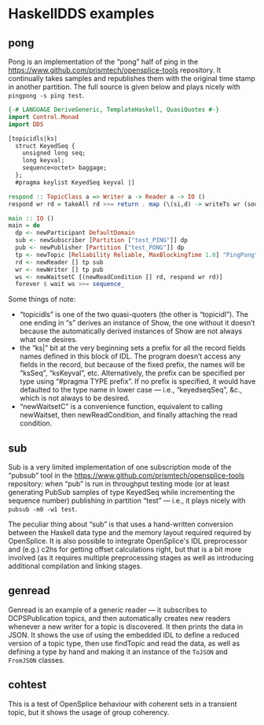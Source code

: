 # HaskellDDS examples

## pong

Pong is an implementation of the “pong” half of ping in the <https://www.github.com/prismtech/opensplice-tools> repository. It continually takes samples and republishes them with the original time stamp in another partition. The full source is given below and plays nicely with `pingpong -s ping test`.

~~~haskell
{-# LANGUAGE DeriveGeneric, TemplateHaskell, QuasiQuotes #-}
import Control.Monad
import DDS

[topicidls|ks|
  struct KeyedSeq {
    unsigned long seq;
    long keyval;
    sequence<octet> baggage;
  };
  #pragma keylist KeyedSeq keyval |]

respond :: TopicClass a => Writer a -> Reader a -> IO ()
respond wr rd = takeAll rd >>= return . map (\(si,d) -> writeTs wr (sourceTime si) d) >>= sequence_

main :: IO ()
main = do
  dp <- newParticipant DefaultDomain
  sub <- newSubscriber [Partition ["test_PING"]] dp
  pub <- newPublisher [Partition ["test_PONG"]] dp
  tp <- newTopic [Reliability Reliable, MaxBlockingTime 1.0] "PingPong" dp :: IO (Topic KeyedSeq)
  rd <- newReader [] tp sub
  wr <- newWriter [] tp pub
  ws <- newWaitsetC [(newReadCondition [] rd, respond wr rd)]
  forever $ wait ws >>= sequence_
~~~

Some things of note:

* “topicidls” is one of the two quasi-quoters (the other is “topicidl”). The one ending in “s” derives an instance of Show, the one without it doesn’t because the automatically derived instances of Show are not always what one desires.
* the “ks|” bit at the very beginning sets a prefix for all the record fields names defined in this block of IDL. The program doesn’t access any fields in the record, but because of the fixed prefix, the names will be “ksSeq”, “ksKeyval”, etc. Alternatively, the prefix can be specified per type using “#pragma TYPE prefix”. If no prefix is specified, it would have defaulted to the type name in lower case — i.e., “keyedseqSeq”, &c., which is not always to be desired.
* “newWaitsetC” is a convenience function, equivalent to calling newWaitset, then newReadCondition, and finally attaching the read condition.

## sub

Sub is a very limited implementation of one subscription mode of the “pubsub” tool in the <https://www.github.com/prismtech/opensplice-tools> repository: when “pub” is run in throughput testing mode (or at least generating PubSub samples of type KeyedSeq while incrementing the sequence number) publishing in partition “test” — i.e., it plays nicely with `pubsub -m0 -w1 test`.

The peculiar thing about “sub” is that uses a hand-written conversion between the Haskell data type and the memory layout required required by OpenSplice. It is also possible to integrate OpenSplice's IDL preprocessor and (e.g.) c2hs for getting offset calculations right, but that is a bit more involved (as it requires multiple preprocessing stages as well as introducing additional compilation and linking stages.

## genread

Genread is an example of a generic reader — it subscribes to DCPSPublication topics, and then automatically creates new readers whenever a new writer for a topic is discovered. It then prints the data in JSON. It shows the use of using the embedded IDL to define a reduced version of a topic type, then use findTopic and read the data, as well as defining a type by hand and making it an instance of the `ToJSON` and `FromJSON` classes.

## cohtest

This is a test of OpenSplice behaviour with coherent sets in a transient topic, but it shows the usage of group coherency.
